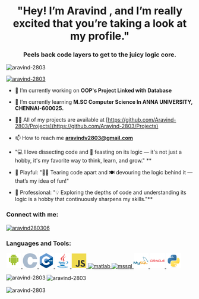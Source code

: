 <h1 align="center">"Hey! I’m Aravind , and I’m really excited that you’re taking a look at my profile."</h1>
<h3 align="center">Peels back code layers to get to the juicy logic core.</h3>

<p align="left"> <img src="https://komarev.com/ghpvc/?username=aravind-2803&label=Profile%20views&color=0e75b6&style=flat" alt="aravind-2803" /> </p>

<p align="left"> <a href="https://github.com/ryo-ma/github-profile-trophy"><img src="https://github-profile-trophy.vercel.app/?username=aravind-2803" alt="aravind-2803" /></a> </p>

- 🔭 I’m currently working on **OOP's Project Linked with Database**

- 🌱 I’m currently learning **M.SC Computer Science In ANNA UNIVERSITY, CHENNAI-600025.**

- 👨‍💻 All of my projects are available at [https://github.com/Aravind-2803/Projects](https://github.com/Aravind-2803/Projects)

- 📫 How to reach me **aravindv2803@gmail.com**

- "💻 I love dissecting code and 🧠 feasting on its logic — it's not just a hobby, it's my favorite way to think, learn, and grow." **
- 🔹 Playful: "👨‍💻 Tearing code apart and 🍽️ devouring the logic behind it — that’s my idea of fun!"
- 🔹 Professional: "💡 Exploring the depths of code and understanding its logic is a hobby that continuously sharpens my skills."**

<h3 align="left">Connect with me:</h3>
<p align="left">
<a href="https://www.leetcode.com/aravind280306" target="blank"><img align="center" src="https://raw.githubusercontent.com/rahuldkjain/github-profile-readme-generator/master/src/images/icons/Social/leet-code.svg" alt="aravind280306" height="30" width="40" /></a>
</p>

<h3 align="left">Languages and Tools:</h3>
<p align="left"> <a href="https://developer.android.com" target="_blank" rel="noreferrer"> <img src="https://raw.githubusercontent.com/devicons/devicon/master/icons/android/android-original-wordmark.svg" alt="android" width="40" height="40"/> </a> <a href="https://www.cprogramming.com/" target="_blank" rel="noreferrer"> <img src="https://raw.githubusercontent.com/devicons/devicon/master/icons/c/c-original.svg" alt="c" width="40" height="40"/> </a> <a href="https://www.w3schools.com/cpp/" target="_blank" rel="noreferrer"> <img src="https://raw.githubusercontent.com/devicons/devicon/master/icons/cplusplus/cplusplus-original.svg" alt="cplusplus" width="40" height="40"/> </a> <a href="https://www.java.com" target="_blank" rel="noreferrer"> <img src="https://raw.githubusercontent.com/devicons/devicon/master/icons/java/java-original.svg" alt="java" width="40" height="40"/> </a> <a href="https://developer.mozilla.org/en-US/docs/Web/JavaScript" target="_blank" rel="noreferrer"> <img src="https://raw.githubusercontent.com/devicons/devicon/master/icons/javascript/javascript-original.svg" alt="javascript" width="40" height="40"/> </a> <a href="https://www.mathworks.com/" target="_blank" rel="noreferrer"> <img src="https://upload.wikimedia.org/wikipedia/commons/2/21/Matlab_Logo.png" alt="matlab" width="40" height="40"/> </a> <a href="https://www.microsoft.com/en-us/sql-server" target="_blank" rel="noreferrer"> <img src="https://www.svgrepo.com/show/303229/microsoft-sql-server-logo.svg" alt="mssql" width="40" height="40"/> </a> <a href="https://www.mysql.com/" target="_blank" rel="noreferrer"> <img src="https://raw.githubusercontent.com/devicons/devicon/master/icons/mysql/mysql-original-wordmark.svg" alt="mysql" width="40" height="40"/> </a> <a href="https://www.oracle.com/" target="_blank" rel="noreferrer"> <img src="https://raw.githubusercontent.com/devicons/devicon/master/icons/oracle/oracle-original.svg" alt="oracle" width="40" height="40"/> </a> <a href="https://www.python.org" target="_blank" rel="noreferrer"> <img src="https://raw.githubusercontent.com/devicons/devicon/master/icons/python/python-original.svg" alt="python" width="40" height="40"/> </a> </p>

<p><img align="left" src="https://github-readme-stats.vercel.app/api/top-langs?username=aravind-2803&show_icons=true&locale=en&layout=compact" alt="aravind-2803" /></p>

<p>&nbsp;<img align="center" src="https://github-readme-stats.vercel.app/api?username=aravind-2803&show_icons=true&locale=en" alt="aravind-2803" /></p>

<p><img align="center" src="https://github-readme-streak-stats.herokuapp.com/?user=aravind-2803&" alt="aravind-2803" /></p>
